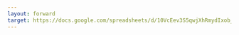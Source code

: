 ```yaml
---
layout: forward
target: https://docs.google.com/spreadsheets/d/10VcEev3S5qwjXhRmydIxob_kqVSi80Zcw6BJkcoYOCM/edit?gid=0#gid=0
---
```

